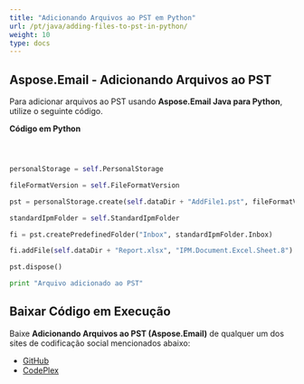 ```yaml
---
title: "Adicionando Arquivos ao PST em Python"
url: /pt/java/adding-files-to-pst-in-python/
weight: 10
type: docs
---
```


## **Aspose.Email - Adicionando Arquivos ao PST**
Para adicionar arquivos ao PST usando **Aspose.Email Java para Python**, utilize o seguinte código.

**Código em Python**

```python



personalStorage = self.PersonalStorage

fileFormatVersion = self.FileFormatVersion

pst = personalStorage.create(self.dataDir + "AddFile1.pst", fileFormatVersion.Unicode)

standardIpmFolder = self.StandardIpmFolder

fi = pst.createPredefinedFolder("Inbox", standardIpmFolder.Inbox)

fi.addFile(self.dataDir + "Report.xlsx", "IPM.Document.Excel.Sheet.8")

pst.dispose()

print "Arquivo adicionado ao PST"

```
## **Baixar Código em Execução**
Baixe **Adicionando Arquivos ao PST (Aspose.Email)** de qualquer um dos sites de codificação social mencionados abaixo:

- [GitHub](https://github.com/aspose-email/Aspose.Email-for-Java/releases/tag/Aspose.Email_Java_for_Python-v1.0)
- [CodePlex](http://asposeemailjavapython.codeplex.com/releases/)